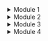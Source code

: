 <details>
<summary>Module 1</summary>

## Reflection 1

I structured my code using the MVC pattern to ensure clarity and separation of concerns. 
The controller handles HTTP requests, the service manages business logic, the repository 
deals with data storage, and the model defines the product entity. I applied clean code 
principles like meaningful method names, dependency injection, and proper annotations 
(```@Autowired```, ```@Controller```). However, input validation is missing in 
```ProductController``` and templates, which could lead to invalid data. Adding validation 
constraints and exception handling would improve data integrity and security.

## Reflection 2

- Writing unit tests has given me a better understanding of how my code behaves in different
scenarios. It helps catch potential issues early and ensures that changes don’t break existing
functionality. There’s no strict rule on how many unit tests a class should have, but it's important 
to have enough such that it can handle normal/expected and extreme cases. Code coverage is a useful 
metric to see which parts of the code are tested, but achieving 100% coverage doesn’t mean 
the code is free of bugs, it just means all lines were executed, not necessarily tested for 
correctness. That’s why unit tests should be designed to check logic thoroughly, not just for 
coverage

- The new functional test suite introduces some clean code issues, particularly code duplication, 
since it repeats the same setup procedures and instance variables as previous test suites. 
This makes maintenance harder and increases the chance of inconsistencies when changes are 
needed. To improve the code, we should follow the DRY (Don't Repeat Yourself) principle by 
extracting shared setup logic into a base class or utility functions. This would make the test 
suite cleaner, easier to manage, and more maintainable in the long run.

</details>

<details>
<summary>Module 2</summary>

## Reflection

- ### List the code quality issue(s) that you fixed during the exercise and explain your strategy on fixing them.

**Define a constant instead of duplicating this literal "redirect:/product/list" 3 times.**

I replaced the repeated string with a single constant to ensure consistency and make future updates 
easier.

**Remove this field injection and use constructor injection instead.**

I switched from using field injection with @Autowired to constructor injection, which improved the 
code's clarity, immutability, and testability.

**Anchor tags should not be used as buttons.**

I converted the ```<a>``` elements styled as buttons into actual ```<button>``` elements or proper form submissions 
to enhance semantic correctness and accessibility.

**Add a nested comment explaining why this method is empty, throw an UnsupportedOperationException or 
complete the implementation.**

I added a comment within the empty method to explain that it's intentionally left blank for now, 
indicating that future implementation is planned or that an exception could be thrown if needed.

**Add at least one assertion to this test case.**

I included an assertion in the test case to verify that the expected behavior occurs, ensuring the test 
actually validates the functionality.

**Remove the declaration of thrown exception 'java.lang.Exception', as it cannot be thrown from method's 
body.**

I removed the unnecessary throws Exception declaration because the method’s code does not throw any checked 
exceptions.

**List the code quality issue(s) that you fixed during the exercise and explain your strategy on fixing them.**

I addressed several issues by replacing repeated string literals with a constant, switching to constructor 
injection for better maintainability, using semantically correct HTML elements, clarifying intentionally 
empty methods with comments, adding missing assertions in tests, and removing redundant exception 
declarations, all guided by best practices and a focus on making the code easier to maintain and understand.

- ### Look at your CI/CD workflows (GitHub)/pipelines (GitLab). Do you think the current implementation has met the definition of Continuous Integration and Continuous Deployment? Explain the reasons (minimum 3 sentences)!

My CI/CD workflows do a great job of ensuring that our code stays in good shape. Every time I push new changes or 
open a pull request, the system automatically builds the project, runs unit tests, and performs code quality and security 
analyses so any issues are caught early. When updates are pushed to the main branch, the deployment pipeline takes over by 
automatically building a Docker image and deploying it to our platform, eliminating the need for manual intervention. 
With additional safeguards like scheduled checks and branch protection in place, the entire process is both reliable and 
secure

</details>

<details>
<summary>Module 3</summary>

## Reflection

### 1) Explain what principles you apply to your project!

- **Single Responsibility Principle (SRP):**

To apply SRP, I made sure that each file in the project is responsible for one clear aspect of the application. For 
instance, my repository files, such as ```CarRepository.java``` and ```ProductRepository.java``` are focused on 
data persistence (CRUD operations) for their respective models. The service files like ```CarServiceImpl.java``` and 
```ProductServiceImpl.java``` handle the business logic and delegate data access to the repositories, while the controller 
files are only in charge of handling HTTP requests and responses. This separation makes it easier to understand and maintain 
each part of the application without one file doing too much.

- **Dependency Inversion Principle (DIP):**

I applied DIP by ensuring that my service classes depend on abstractions rather than concrete classes. 
This was achieved by defining repository interfaces (such as ``CarRepositoryInterface.java``) which are then implemented by 
the concrete classes like ```CarRepository.java```. In my service files (```CarServiceImpl.java``` and ```ProductServiceImpl.java```), 
I use constructor injection to receive these interfaces instead of directly instantiating the repositories. This approach 
not only separate my application layers but also makes it easy to swap out or mock these dependencies during testing.

- **Open-Closed Principle (OCP):**  

My project follows the Open-Closed Principle by making it easy to add new features without changing the existing. 
I built a generic abstract repository (called `InMemoryRepository`) that handles the common CRUD operations. For each 
specific type of entity, like a Car or a Product, I simply extend this generic repository and only add the code that is 
unique to that entity.

### 2) Explain the advantages of applying SOLID principles to your project with examples.

- **Easier Maintenance:**

Each file or class does just one job. For example, one file handles data access, another handles business rules, and 
another deals with user requests. This means if something goes wrong, I can quickly find and fix the specific part.

- **Better Testability:**

By using interfaces for my services, I can swap real parts of my code with fake ones (mocks) when testing. 
This lets me check if my business rules work correctly without needing to rely on a real database.

- **Improved Flexibility and Extensibility:**

This code is designed to let me add new features without changing existing code. For instance, I can create a new 
file for a new type of entity (like a Car or a Product) by extending a generic repository, which minimizes the risk 
of breaking what already works.

### 3) Explain the disadvantages of not applying SOLID principles to your project with examples.

- **Harder Maintenance:**

Without the SRP, files or classes might handle too many tasks. For example, if one 
file manages both data access and business logic, fixing a bug can be confusing because the issue might be hidden among 
many responsibilities.

- **Difficult Testing:**

Without using DIP, the code becomes tightly linked to specific implementations. 
This makes it harder to test because it can’t easily replace real parts with simple test versions (mocks). For instance, 
if my service directly creates a database connection, testing the business logic independently becomes challenging.

- **Limited Flexibility:**

Not following the OCP means that every time I add a new feature or change a behavior, I 
need to modify existing code. For example, adding a new type of entity might require changes throughout my repository 
and service layers, increasing the risk of introducing new bugs.

</details>

<details>
<summary>Module 4</summary>

## Reflection

### 1. TDD Flow

Applying TDD has been highly beneficial for clarifying requirements and shaping the code design, as each test-driven iteration forced 
me to define precise behaviors before implementing them. However, reflecting on Percival’s self-reflective questions, I see that while 
the tests confirm main functionality, I need to expand coverage for edge cases and error scenarios, and ensure my tests remain concise 
and maintainable. Next time, I will add boundary condition tests, improve naming, and maintain strict independence 
between tests to detect potential issues more effectively.

### 2. F.I.R.S.T. Principles

- **Fast**

The tests run quickly because they use in-memory data and mocks, avoiding slower external services.

- **Independent**

Each test sets up its own data, so they don't affect one another (for example, using ```@BeforeEach``` to reset the state)

- **Repeatable** 

With every test having its own fresh setup, running the tests multiple times will yield the same results.

- **Self-Validating** 

Tests include clear assertions that automatically determine if they pass or fail, so there is no need for manual checks. 

- **Timely** 

Writing tests before or alongside the code ensures they help guide design decisions early on.

</details>




